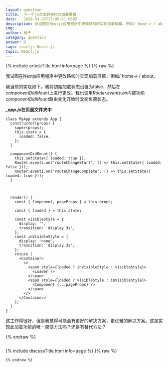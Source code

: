 ```yaml
---
layout: question
title:  下一个js页面转换时的加载屏幕
date:   2020-03-23T13:05:11.000Z
description: 我试图在Nextjs应用程序中更改路线时实现加载屏幕，例如/ home-> / about。 我当前的实现如下。我将初始加载状态设置为false，然后...
img: 
author: 猴子
category: question
answer: 0
tags: reactjs React.js
topic: React.js
---
```

<div class="article-root">
  <div class="article">
    {% include articleTitle.html info=page %}
    {% raw %}
    <div class="article-content"><p><font style="vertical-align: inherit;"><font style="vertical-align: inherit;">我试图在Nextjs应用程序中更改路线时实现加载屏幕，例如/ home-&gt; / about。 </font></font></p>

<p><font style="vertical-align: inherit;"><font style="vertical-align: inherit;">我当前的实现如下。</font><font style="vertical-align: inherit;">我将初始加载状态设置为false，然后在</font></font><em><font style="vertical-align: inherit;"><font style="vertical-align: inherit;">componentDidMount</font></font></em><font style="vertical-align: inherit;"><font style="vertical-align: inherit;">上进行更改</font><font style="vertical-align: inherit;">。</font><font style="vertical-align: inherit;">我也调用</font></font><em><font style="vertical-align: inherit;"><font style="vertical-align: inherit;">Router.events.on</font></font></em><font style="vertical-align: inherit;"><font style="vertical-align: inherit;">内部功能</font></font><em><font style="vertical-align: inherit;"><font style="vertical-align: inherit;">componentDidMount</font></font></em><font style="vertical-align: inherit;"><font style="vertical-align: inherit;">路由变化开始时改变负荷状态。</font></font></p>

<p><strong><em><font style="vertical-align: inherit;"><font style="vertical-align: inherit;">_app.js</font></font></em><font style="vertical-align: inherit;"><font style="vertical-align: inherit;">在页面文件夹中</font></font></strong></p>

<pre><code>class MyApp extends App {<font></font>
  constructor(props) {<font></font>
    super(props);<font></font>
    this.state = {<font></font>
      loaded: false,<font></font>
    };<font></font>
  }<font></font>
<font></font>
  componentDidMount() {<font></font>
    this.setState({ loaded: true });<font></font>
    Router.events.on('routeChangeStart', () =&gt; this.setState({ loaded: false }));<font></font>
    Router.events.on('routeChangeComplete', () =&gt; this.setState({ loaded: true }));<font></font>
  }<font></font>
<font></font>
<font></font>
<font></font>
  render() {<font></font>
    const { Component, pageProps } = this.props;<font></font>
<font></font>
    const { loaded } = this.state;<font></font>
<font></font>
    const visibleStyle = {<font></font>
      display: '',<font></font>
      transition: 'display 3s',<font></font>
    };<font></font>
    const inVisibleStyle = {<font></font>
      display: 'none',<font></font>
      transition: 'display 3s',<font></font>
    };<font></font>
    return (<font></font>
      &lt;Container&gt;<font></font>
        &lt;&gt;<font></font>
          &lt;span style={loaded ? inVisibleStyle : visibleStyle}&gt;<font></font>
            &lt;Loader /&gt;<font></font>
          &lt;/span&gt;<font></font>
          &lt;span style={loaded ? visibleStyle : inVisibleStyle}&gt;<font></font>
            &lt;Component {...pageProps} /&gt;<font></font>
          &lt;/span&gt;<font></font>
        &lt;/&gt;<font></font>
      &lt;/Container&gt;<font></font>
    );<font></font>
  }<font></font>
}<font></font>
</code></pre>

<p><font style="vertical-align: inherit;"><font style="vertical-align: inherit;">这工作得很好，但是我觉得可能会有更好的解决方案，更优雅的解决方案。</font><font style="vertical-align: inherit;">这是实现此加载功能的唯一简便方法吗？还是有替代方法？</font></font></p></div>
    {% endraw %}
  </div>
  <p style="height: 0;width:0;overflow: hidden;"> 第3042篇《下一个js页面转换时的加载屏幕》来自Winter(https://github.com/aiyld/aiyld.github.io)的站点</p>
  <div class="discuss-wrapper">
    {% include discussTitle.html info=page %}
    {% raw %}
    
    {% endraw %}
  </div>
<div>
